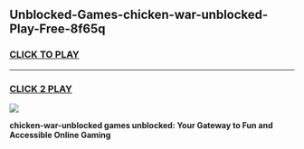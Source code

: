
## Unblocked-Games-chicken-war-unblocked-Play-Free-8f65q
<h3>
<a href="https://premium76.site?title=chicken-war-unblocked&ref=17A">CLICK TO PLAY</a></h3>
<hr>

<h3>
<a href="https://premium76.site?title=chicken-war-unblocked&ref=17A">CLICK 2 PLAY</a>
  
</h3>

<a href="https://premium76.site?title=chicken-war-unblocked&ref=17A"><img src="https://clearcache.store/games.png"></a>


**chicken-war-unblocked games unblocked: Your Gateway to Fun and Accessible Online Gaming**

